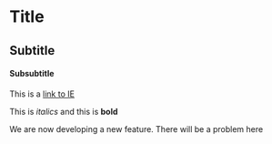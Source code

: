 # Title

## Subtitle

#### Subsubtitle

This is a [link to IE](https://ie.edu)

This is *italics* and this is **bold**

We are now developing a new feature. There will be a problem here
